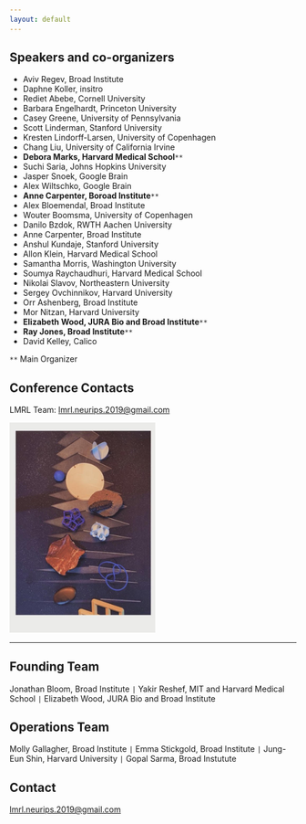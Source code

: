 ```yaml
---
layout: default
---
```


## Speakers and co-organizers
- Aviv Regev, Broad Institute
- Daphne Koller, insitro
- Rediet Abebe, Cornell University
- Barbara Engelhardt, Princeton University
- Casey Greene, University of Pennsylvania
- Scott Linderman, Stanford University
- Kresten Lindorff-Larsen, University of Copenhagen
- Chang Liu, University of California Irvine
- **Debora Marks, Harvard Medical School**`**`
- Suchi Saria, Johns Hopkins University
- Jasper Snoek, Google Brain
- Alex Wiltschko, Google Brain
- **Anne Carpenter, Boroad Institute**`**`
- Alex Bloemendal, Broad Institute
- Wouter Boomsma, University of Copenhagen
- Danilo Bzdok, RWTH Aachen University
- Anne Carpenter, Broad Institute
- Anshul Kundaje, Stanford University
- Allon Klein, Harvard Medical School
- Samantha Morris, Washington University
- Soumya Raychaudhuri, Harvard Medical School
- Nikolai Slavov, Northeastern University
- Sergey Ovchinnikov, Harvard University
- Orr Ashenberg, Broad Institute
- Mor Nitzan, Harvard University
- **Elizabeth Wood, JURA Bio and Broad Institute**`**`
- **Ray Jones, Broad Institute**`**`
- David Kelley, Calico 

`**` Main Organizer 

## Conference Contacts
LMRL Team: <a href="mailto:lmrl.neurips.2019@gmail.com">lmrl.neurips.2019@gmail.com</a>

<img src="/LRML-LF.jpg" width="256">

____

## Founding Team
Jonathan Bloom, Broad Institute `|` 
Yakir Reshef, MIT and Harvard Medical School `|`
Elizabeth Wood, JURA Bio and Broad Institute

## Operations Team
Molly Gallagher, Broad Institute `|`
Emma Stickgold, Broad Institute `|`
Jung-Eun Shin, Harvard University `|`
Gopal Sarma, Broad Instutute

## Contact
lmrl.neurips.2019@gmail.com
